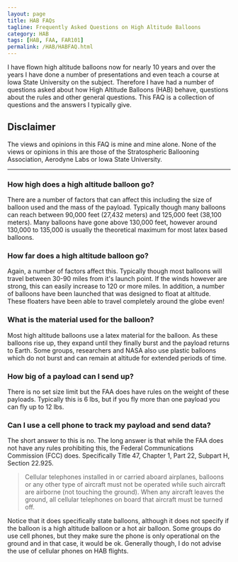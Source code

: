 ```yaml
---
layout: page
title: HAB FAQs
tagline: Frequently Asked Questions on High Altitude Balloons
category: HAB
tags: [HAB, FAA, FAR101]
permalink: /HAB/HABFAQ.html
---
```


I have flown high altitude balloons now for nearly 10 years and over the years I have done a number of presentations and even teach a course at Iowa State University on the subject.  Therefore I have had a number of questions asked about how High Altitude Balloons (HAB) behave, questions about the rules and other general questions.  This FAQ is a collection of questions and the answers I typically give.

Disclaimer
----------
The views and opinions in this FAQ is mine and mine alone.  None of the views or opinions in this are those of the Stratospheric Ballooning Association, Aerodyne Labs or Iowa State University.  

* * *

### How high does a high altitude balloon go?

There are a number of factors that can affect this including the size of balloon used and the mass of the payload.  Typically though many balloons can reach between 90,000 feet (27,432 meters) and 125,000 feet (38,100 meters).  Many balloons have gone above 130,000 feet, however around 130,000 to 135,000 is usually the theoretical maximum for most latex based balloons.  

### How far does a high altitude balloon go?

Again, a number of factors affect this.  Typically though most balloons will travel between 30-90 miles from it's launch point.  If the winds however are strong, this can easily increase to 120 or more miles.  In addition, a number of balloons have been launched that was designed to float at altitude.  These floaters have been able to travel completely around the globe even!

### What is the material used for the balloon?

Most high altitude balloons use a latex material for the balloon.  As these balloons rise up, they expand until they finally burst and the payload returns to Earth.  Some groups, researchers and NASA also use plastic balloons which do not burst and can remain at altitude for extended periods of time.

### How big of a payload can I send up?

There is no set size limit but the FAA does have rules on the weight of these payloads.  Typically this is 6 lbs, but if you fly more than one payload you can fly up to 12 lbs.  

### Can I use a cell phone to track my payload and send data?

The short answer to this is no.  The long answer is that while the FAA does not have any rules prohibiting this, the Federal Communications Commission (FCC) does.  Specifically Title 47, Chapter 1, Part 22, Subpart H, Section 22.925.  

> Cellular telephones installed in or carried aboard airplanes, balloons or any other type of aircraft must not be operated while such aircraft are airborne (not touching the ground). When any aircraft leaves the ground, all cellular telephones on board that aircraft must be turned off. 

Notice that it does specifically state balloons, although it does not specify if the balloon is a high altitude balloon or a hot air balloon.  Some groups do use cell phones, but they make sure the phone is only operational on the ground and in that case, it would be ok.  Generally though, I do not advise the use of cellular phones on HAB flights.
